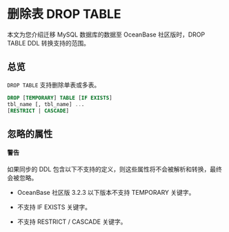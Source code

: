 # 删除表 DROP TABLE

本文为您介绍迁移 MySQL 数据库的数据至 OceanBase 社区版时，DROP TABLE DDL 转换支持的范围。

## 总览

`DROP TABLE` 支持删除单表或多表。

```sql
DROP [TEMPORARY] TABLE [IF EXISTS]
tbl_name [, tbl_name] ...
[RESTRICT | CASCADE]
```

## 忽略的属性

  <main id="notice" type='alert'>
    <h4>警告</h4>
    <p>如果同步的 DDL 包含以下不支持的定义，则这些属性将不会被解析和转换，最终会被忽略。</p>
  </main>

* OceanBase 社区版 3.2.3 以下版本不支持 TEMPORARY 关键字。

* 不支持 IF EXISTS 关键字。

* 不支持 RESTRICT / CASCADE 关键字。
